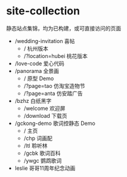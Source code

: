# site-collection

静态站点集锦，均为已构建，或可直接访问的页面

- /wedding-invitation 喜帖
  - / 杭州版本 
  - /?location=hubei 桃花版本
- /love-code 爱心代码
- /panorama 全景画
  - / 原型 Demo
  - /?page=tao 仿淘宝造物节
  - /?page=anta 仿安踏广告
- /bzhz 白纸黑字
  - /welcome 欢迎屏
  - /download 下载页
- /gckong-demo 歌词控静态 Demo
  - / 主页
  - /chp 词画配
  - /ltl 聆听林
  - /gcbk 歌词百科
  - /ywgc 鹦鹉歌词
- leslie 哥哥11周年纪念动画
